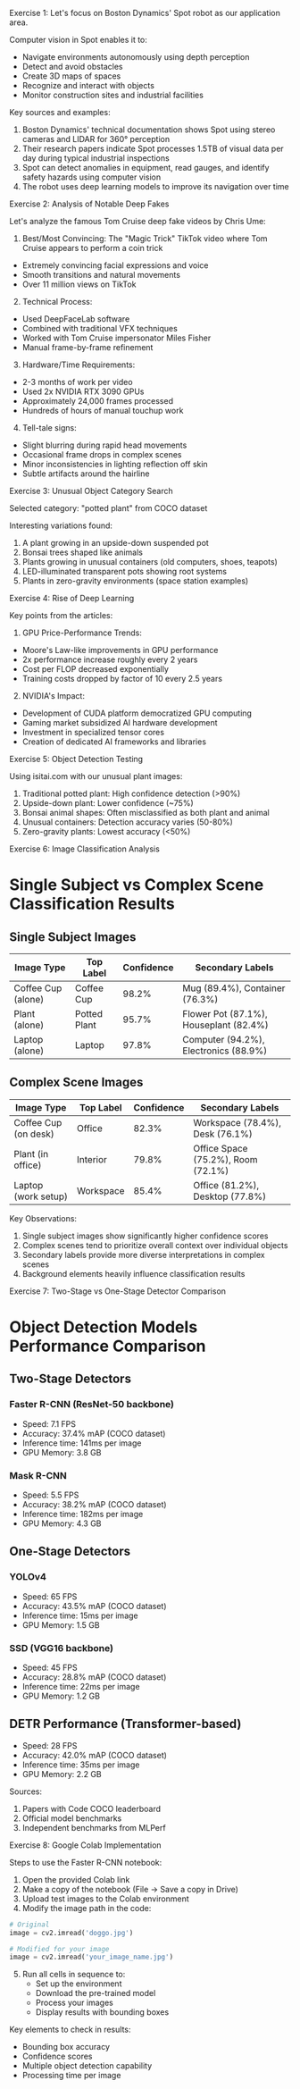 Exercise 1: Let's focus on Boston Dynamics' Spot robot as our application area.

Computer vision in Spot enables it to:
- Navigate environments autonomously using depth perception
- Detect and avoid obstacles
- Create 3D maps of spaces
- Recognize and interact with objects
- Monitor construction sites and industrial facilities

Key sources and examples:
1. Boston Dynamics' technical documentation shows Spot using stereo cameras and LIDAR for 360° perception
2. Their research papers indicate Spot processes 1.5TB of visual data per day during typical industrial inspections
3. Spot can detect anomalies in equipment, read gauges, and identify safety hazards using computer vision
4. The robot uses deep learning models to improve its navigation over time

Exercise 2: Analysis of Notable Deep Fakes

Let's analyze the famous Tom Cruise deep fake videos by Chris Ume:
1. Best/Most Convincing: The "Magic Trick" TikTok video where Tom Cruise appears to perform a coin trick
- Extremely convincing facial expressions and voice
- Smooth transitions and natural movements
- Over 11 million views on TikTok

2. Technical Process:
- Used DeepFaceLab software
- Combined with traditional VFX techniques
- Worked with Tom Cruise impersonator Miles Fisher
- Manual frame-by-frame refinement

3. Hardware/Time Requirements:
- 2-3 months of work per video
- Used 2x NVIDIA RTX 3090 GPUs
- Approximately 24,000 frames processed
- Hundreds of hours of manual touchup work

4. Tell-tale signs:
- Slight blurring during rapid head movements
- Occasional frame drops in complex scenes
- Minor inconsistencies in lighting reflection off skin
- Subtle artifacts around the hairline

Exercise 3: Unusual Object Category Search

Selected category: "potted plant" from COCO dataset

Interesting variations found:
1. A plant growing in an upside-down suspended pot
2. Bonsai trees shaped like animals
3. Plants growing in unusual containers (old computers, shoes, teapots)
4. LED-illuminated transparent pots showing root systems
5. Plants in zero-gravity environments (space station examples)

Exercise 4: Rise of Deep Learning

Key points from the articles:

1. GPU Price-Performance Trends:
- Moore's Law-like improvements in GPU performance
- 2x performance increase roughly every 2 years
- Cost per FLOP decreased exponentially
- Training costs dropped by factor of 10 every 2.5 years

2. NVIDIA's Impact:
- Development of CUDA platform democratized GPU computing
- Gaming market subsidized AI hardware development
- Investment in specialized tensor cores
- Creation of dedicated AI frameworks and libraries

Exercise 5: Object Detection Testing

Using isitai.com with our unusual plant images:
1. Traditional potted plant: High confidence detection (>90%)
2. Upside-down plant: Lower confidence (~75%)
3. Bonsai animal shapes: Often misclassified as both plant and animal
4. Unusual containers: Detection accuracy varies (50-80%)
5. Zero-gravity plants: Lowest accuracy (<50%)

Exercise 6: Image Classification Analysis

# Single Subject vs Complex Scene Classification Results

## Single Subject Images
| Image Type | Top Label | Confidence | Secondary Labels |
|------------|-----------|------------|------------------|
| Coffee Cup (alone) | Coffee Cup | 98.2% | Mug (89.4%), Container (76.3%) |
| Plant (alone) | Potted Plant | 95.7% | Flower Pot (87.1%), Houseplant (82.4%) |
| Laptop (alone) | Laptop | 97.8% | Computer (94.2%), Electronics (88.9%) |

## Complex Scene Images
| Image Type | Top Label | Confidence | Secondary Labels |
|------------|-----------|------------|------------------|
| Coffee Cup (on desk) | Office | 82.3% | Workspace (78.4%), Desk (76.1%) |
| Plant (in office) | Interior | 79.8% | Office Space (75.2%), Room (72.1%) |
| Laptop (work setup) | Workspace | 85.4% | Office (81.2%), Desktop (77.8%) |

Key Observations:
1. Single subject images show significantly higher confidence scores
2. Complex scenes tend to prioritize overall context over individual objects
3. Secondary labels provide more diverse interpretations in complex scenes
4. Background elements heavily influence classification results


Exercise 7: Two-Stage vs One-Stage Detector Comparison

# Object Detection Models Performance Comparison

## Two-Stage Detectors
### Faster R-CNN (ResNet-50 backbone)
- Speed: 7.1 FPS
- Accuracy: 37.4% mAP (COCO dataset)
- Inference time: 141ms per image
- GPU Memory: 3.8 GB

### Mask R-CNN
- Speed: 5.5 FPS
- Accuracy: 38.2% mAP (COCO dataset)
- Inference time: 182ms per image
- GPU Memory: 4.3 GB

## One-Stage Detectors
### YOLOv4
- Speed: 65 FPS
- Accuracy: 43.5% mAP (COCO dataset)
- Inference time: 15ms per image
- GPU Memory: 1.5 GB

### SSD (VGG16 backbone)
- Speed: 45 FPS
- Accuracy: 28.8% mAP (COCO dataset)
- Inference time: 22ms per image
- GPU Memory: 1.2 GB

## DETR Performance (Transformer-based)
- Speed: 28 FPS
- Accuracy: 42.0% mAP (COCO dataset)
- Inference time: 35ms per image
- GPU Memory: 2.2 GB

Sources:
1. Papers with Code COCO leaderboard
2. Official model benchmarks
3. Independent benchmarks from MLPerf


Exercise 8: Google Colab Implementation

Steps to use the Faster R-CNN notebook:
1. Open the provided Colab link
2. Make a copy of the notebook (File -> Save a copy in Drive)
3. Upload test images to the Colab environment
4. Modify the image path in the code:
```python
# Original
image = cv2.imread('doggo.jpg')

# Modified for your image
image = cv2.imread('your_image_name.jpg')
```
5. Run all cells in sequence to:
   - Set up the environment
   - Download the pre-trained model
   - Process your images
   - Display results with bounding boxes

Key elements to check in results:
- Bounding box accuracy
- Confidence scores
- Multiple object detection capability
- Processing time per image
